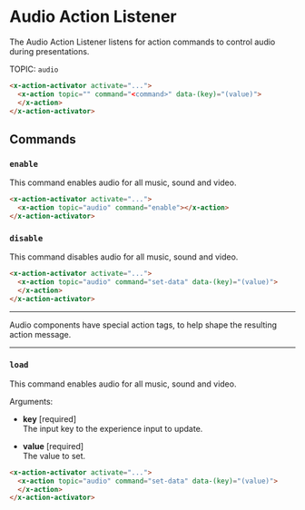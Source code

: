 # Audio Action Listener

The Audio Action Listener listens for action commands to control audio during presentations.

TOPIC: `audio`

```html
<x-action-activator activate="...">
  <x-action topic="" command="<command>" data-(key)="(value)">
  </x-action>
</x-action-activator>
```

## Commands

### `enable`

This command enables audio for all music, sound and video.

```html
<x-action-activator activate="...">
  <x-action topic="audio" command="enable"></x-action>
</x-action-activator>
```

### `disable`

This command disables audio for all music, sound and video.

```html
<x-action-activator activate="...">
  <x-action topic="audio" command="set-data" data-(key)="(value)">
  </x-action>
</x-action-activator>
```

---

Audio components have special action tags, to help shape the resulting action message.

---

### `load`

This command enables audio for all music, sound and video.

Arguments:

- **key** [required]\
  The input key to the experience input to update.

- **value** [required]\
  The value to set.

```html
<x-action-activator activate="...">
  <x-action topic="audio" command="set-data" data-(key)="(value)">
  </x-action>
</x-action-activator>
```
